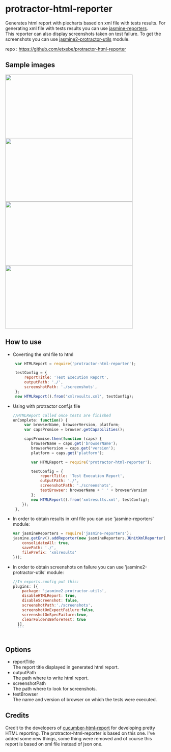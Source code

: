 protractor-html-reporter
=================================

Generates html report with piecharts based on xml file with tests results. For generating xml file with tests results you can use  [jasmine-reporters](https://www.npmjs.com/package/jasmine-reporters).   
This reporter can also display screenshots taken on test failure. To get the screenshots you can use [jasmine2-protractor-utils](https://www.npmjs.com/package/jasmine2-protractor-utils) module.

repo : https://github.com/etxebe/protractor-html-reporter

Sample images
----------------------------------
<img src="https://raw.githubusercontent.com/etxebe/protractor-html-reporter/master/sample1.jpg" width="400" height="200" />
<img src="https://raw.githubusercontent.com/etxebe/protractor-html-reporter/master/sample2.jpg" width="400" height="200" />
<img src="https://raw.githubusercontent.com/etxebe/protractor-html-reporter/master/sample3.jpg" width="400" height="200" />
<img src="https://raw.githubusercontent.com/etxebe/protractor-html-reporter/master/sample4.jpg" width="400" height="200" />

How to use
----------------------------------
* Coverting the xml file to html
   ```javascript
    var HTMLReport = require('protractor-html-reporter');

    testConfig = {
		reportTitle: 'Test Execution Report',
		outputPath: './',
		screenshotPath: './screenshots',
    };
    new HTMLReport().from('xmlresults.xml', testConfig);
    ```

* Using with protractor conf.js file

    ```javascript	
    //HTMLReport called once tests are finished
    onComplete: function() {
         var browserName, browserVersion, platform;
         var capsPromise = browser.getCapabilities();

         capsPromise.then(function (caps) {
            browserName = caps.get('browserName');
            browserVersion = caps.get('version');
            platform = caps.get('platform');

            var HTMLReport = require('protractor-html-reporter');

            testConfig = {
                reportTitle: 'Test Execution Report',
                outputPath: './',
                screenshotPath: './screenshots',
                testBrowser: browserName + ' ' + browserVersion
            };
            new HTMLReport().from('xmlresults.xml', testConfig);
        });
     },
     ```

* In order to obtain results in xml file you can use 'jasmine-reporters' module:

    ```javascript
    var jasmineReporters = require('jasmine-reporters');
    jasmine.getEnv().addReporter(new jasmineReporters.JUnitXmlReporter({
        consolidateAll: true,
        savePath: './',
        filePrefix: 'xmlresults'
    }));
    ```
	
* In order to obtain screenshots on failure you can use 'jasmine2-protractor-utils' module:
	```javascript
	//In exports.config put this:
    plugins: [{
        package: 'jasmine2-protractor-utils',
        disableHTMLReport: true,
        disableScreenshot: false,
        screenshotPath:'./screenshots',
        screenshotOnExpectFailure:false,
        screenshotOnSpecFailure:true,
        clearFoldersBeforeTest: true
      }],
      ```
      
Options
----------------------------------      
* reportTitle  
The report title displayed in generated html report.  
* outputPath  
The path where to write html report.
* screenshotPath  
The path where to look for screenshots.
* testBrowser   
The name and version of browser on which the tests were executed.

Credits
----------------------------------
Credit to the developers of [cucumber-html-report](https://www.npmjs.com/package/cucumber-html-reporter) for developing pretty HTML reporting. The protractor-html-reporter is based on this one. I've added some new things, some thing were removed and of course this report is based on xml file instead of json one. 


